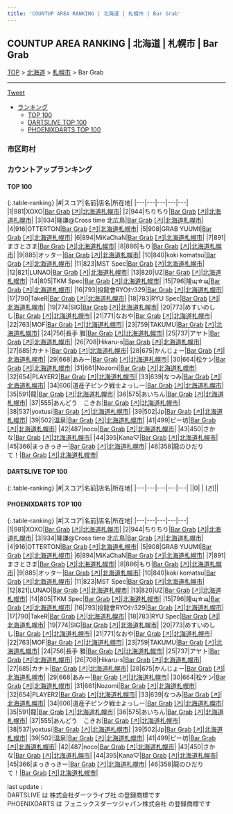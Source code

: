 ```yaml
---
title: 'COUNTUP AREA RANKING | 北海道 | 札幌市 | Bar Grab'
---
```

## COUNTUP AREA RANKING | 北海道 | 札幌市 | Bar Grab

[TOP](/darts/rank/) > [北海道](/darts/rank/北海道/) > [札幌市](/darts/rank/北海道/札幌市/) > Bar Grab

___

<a href="https://twitter.com/share?ref_src=twsrc%5Etfw" data-text="COUNTUP AREA RANKING | 北海道札幌市Bar Grab" class="twitter-share-button" data-hashtags="DARTSLIVE,PHOENIXDARTS,darts,ダーツ" data-show-count="false">Tweet</a>

* [ランキング](#カウントアップランキング)
    * [TOP 100](#top-100)
    * [DARTSLIVE TOP 100](#dartslive-top-100)
    * [PHOENIXDARTS TOP 100](#phoenixdarts-top-100)

### 市区町村

<ul>

</ul>

### カウントアップランキング

#### TOP 100



{:.table-ranking}
|#|スコア|名前|店名|所在地|
|---|---|---|---|---|
|1|981|<span class="rank-name-pd">XOXO</span>|<a href="/darts/rank/shops/66356.html">Bar Grab</a> <a href="https://vs.phoenixdarts.com/jp/shop/shopDetailInfo/s_66356?s_seq=66356">[↗]</a>|<a href="/darts/rank/北海道/札幌市">北海道札幌市</a>|
|2|944|<span class="rank-name-pd">ちりちり</span>|<a href="/darts/rank/shops/66356.html">Bar Grab</a> <a href="https://vs.phoenixdarts.com/jp/shop/shopDetailInfo/s_66356?s_seq=66356">[↗]</a>|<a href="/darts/rank/北海道/札幌市">北海道札幌市</a>|
|3|934|<span class="rank-name-pd">隆謙@Cross time 北広島</span>|<a href="/darts/rank/shops/66356.html">Bar Grab</a> <a href="https://vs.phoenixdarts.com/jp/shop/shopDetailInfo/s_66356?s_seq=66356">[↗]</a>|<a href="/darts/rank/北海道/札幌市">北海道札幌市</a>|
|4|916|<span class="rank-name-pd">OTTERTON</span>|<a href="/darts/rank/shops/66356.html">Bar Grab</a> <a href="https://vs.phoenixdarts.com/jp/shop/shopDetailInfo/s_66356?s_seq=66356">[↗]</a>|<a href="/darts/rank/北海道/札幌市">北海道札幌市</a>|
|5|908|<span class="rank-name-pd">GRAB YUUMI</span>|<a href="/darts/rank/shops/66356.html">Bar Grab</a> <a href="https://vs.phoenixdarts.com/jp/shop/shopDetailInfo/s_66356?s_seq=66356">[↗]</a>|<a href="/darts/rank/北海道/札幌市">北海道札幌市</a>|
|6|894|<span class="rank-name-pd">MiKaChaN</span>|<a href="/darts/rank/shops/66356.html">Bar Grab</a> <a href="https://vs.phoenixdarts.com/jp/shop/shopDetailInfo/s_66356?s_seq=66356">[↗]</a>|<a href="/darts/rank/北海道/札幌市">北海道札幌市</a>|
|7|891|<span class="rank-name-pd">まさとさま</span>|<a href="/darts/rank/shops/66356.html">Bar Grab</a> <a href="https://vs.phoenixdarts.com/jp/shop/shopDetailInfo/s_66356?s_seq=66356">[↗]</a>|<a href="/darts/rank/北海道/札幌市">北海道札幌市</a>|
|8|886|<span class="rank-name-pd">もり</span>|<a href="/darts/rank/shops/66356.html">Bar Grab</a> <a href="https://vs.phoenixdarts.com/jp/shop/shopDetailInfo/s_66356?s_seq=66356">[↗]</a>|<a href="/darts/rank/北海道/札幌市">北海道札幌市</a>|
|9|885|<span class="rank-name-pd">オッター</span>|<a href="/darts/rank/shops/66356.html">Bar Grab</a> <a href="https://vs.phoenixdarts.com/jp/shop/shopDetailInfo/s_66356?s_seq=66356">[↗]</a>|<a href="/darts/rank/北海道/札幌市">北海道札幌市</a>|
|10|840|<span class="rank-name-pd">koki komatsu</span>|<a href="/darts/rank/shops/66356.html">Bar Grab</a> <a href="https://vs.phoenixdarts.com/jp/shop/shopDetailInfo/s_66356?s_seq=66356">[↗]</a>|<a href="/darts/rank/北海道/札幌市">北海道札幌市</a>|
|11|823|<span class="rank-name-pd">MST Spec</span>|<a href="/darts/rank/shops/66356.html">Bar Grab</a> <a href="https://vs.phoenixdarts.com/jp/shop/shopDetailInfo/s_66356?s_seq=66356">[↗]</a>|<a href="/darts/rank/北海道/札幌市">北海道札幌市</a>|
|12|821|<span class="rank-name-pd">LUNAO</span>|<a href="/darts/rank/shops/66356.html">Bar Grab</a> <a href="https://vs.phoenixdarts.com/jp/shop/shopDetailInfo/s_66356?s_seq=66356">[↗]</a>|<a href="/darts/rank/北海道/札幌市">北海道札幌市</a>|
|13|820|<span class="rank-name-pd">UZ</span>|<a href="/darts/rank/shops/66356.html">Bar Grab</a> <a href="https://vs.phoenixdarts.com/jp/shop/shopDetailInfo/s_66356?s_seq=66356">[↗]</a>|<a href="/darts/rank/北海道/札幌市">北海道札幌市</a>|
|14|805|<span class="rank-name-pd">TKM Spec</span>|<a href="/darts/rank/shops/66356.html">Bar Grab</a> <a href="https://vs.phoenixdarts.com/jp/shop/shopDetailInfo/s_66356?s_seq=66356">[↗]</a>|<a href="/darts/rank/北海道/札幌市">北海道札幌市</a>|
|15|796|<span class="rank-name-pd">隆щ☆щ</span>|<a href="/darts/rank/shops/66356.html">Bar Grab</a> <a href="https://vs.phoenixdarts.com/jp/shop/shopDetailInfo/s_66356?s_seq=66356">[↗]</a>|<a href="/darts/rank/北海道/札幌市">北海道札幌市</a>|
|16|793|<span class="rank-name-pd">投龍會RYOﾀｿ329</span>|<a href="/darts/rank/shops/66356.html">Bar Grab</a> <a href="https://vs.phoenixdarts.com/jp/shop/shopDetailInfo/s_66356?s_seq=66356">[↗]</a>|<a href="/darts/rank/北海道/札幌市">北海道札幌市</a>|
|17|790|<span class="rank-name-pd">TakeR</span>|<a href="/darts/rank/shops/66356.html">Bar Grab</a> <a href="https://vs.phoenixdarts.com/jp/shop/shopDetailInfo/s_66356?s_seq=66356">[↗]</a>|<a href="/darts/rank/北海道/札幌市">北海道札幌市</a>|
|18|783|<span class="rank-name-pd">RYU Spec</span>|<a href="/darts/rank/shops/66356.html">Bar Grab</a> <a href="https://vs.phoenixdarts.com/jp/shop/shopDetailInfo/s_66356?s_seq=66356">[↗]</a>|<a href="/darts/rank/北海道/札幌市">北海道札幌市</a>|
|19|774|<span class="rank-name-pd">SIG</span>|<a href="/darts/rank/shops/66356.html">Bar Grab</a> <a href="https://vs.phoenixdarts.com/jp/shop/shopDetailInfo/s_66356?s_seq=66356">[↗]</a>|<a href="/darts/rank/北海道/札幌市">北海道札幌市</a>|
|20|773|<span class="rank-name-pd">めすいのしし</span>|<a href="/darts/rank/shops/66356.html">Bar Grab</a> <a href="https://vs.phoenixdarts.com/jp/shop/shopDetailInfo/s_66356?s_seq=66356">[↗]</a>|<a href="/darts/rank/北海道/札幌市">北海道札幌市</a>|
|21|771|<span class="rank-name-pd">なおや</span>|<a href="/darts/rank/shops/66356.html">Bar Grab</a> <a href="https://vs.phoenixdarts.com/jp/shop/shopDetailInfo/s_66356?s_seq=66356">[↗]</a>|<a href="/darts/rank/北海道/札幌市">北海道札幌市</a>|
|22|763|<span class="rank-name-pd">MOF</span>|<a href="/darts/rank/shops/66356.html">Bar Grab</a> <a href="https://vs.phoenixdarts.com/jp/shop/shopDetailInfo/s_66356?s_seq=66356">[↗]</a>|<a href="/darts/rank/北海道/札幌市">北海道札幌市</a>|
|23|759|<span class="rank-name-pd">TAKUMU</span>|<a href="/darts/rank/shops/66356.html">Bar Grab</a> <a href="https://vs.phoenixdarts.com/jp/shop/shopDetailInfo/s_66356?s_seq=66356">[↗]</a>|<a href="/darts/rank/北海道/札幌市">北海道札幌市</a>|
|24|756|<span class="rank-name-pd"><span class="pro-icon-pd"></span>長手 雅</span>|<a href="/darts/rank/shops/66356.html">Bar Grab</a> <a href="https://vs.phoenixdarts.com/jp/shop/shopDetailInfo/s_66356?s_seq=66356">[↗]</a>|<a href="/darts/rank/北海道/札幌市">北海道札幌市</a>|
|25|737|<span class="rank-name-pd">アヤト</span>|<a href="/darts/rank/shops/66356.html">Bar Grab</a> <a href="https://vs.phoenixdarts.com/jp/shop/shopDetailInfo/s_66356?s_seq=66356">[↗]</a>|<a href="/darts/rank/北海道/札幌市">北海道札幌市</a>|
|26|708|<span class="rank-name-pd">Hikaru-s</span>|<a href="/darts/rank/shops/66356.html">Bar Grab</a> <a href="https://vs.phoenixdarts.com/jp/shop/shopDetailInfo/s_66356?s_seq=66356">[↗]</a>|<a href="/darts/rank/北海道/札幌市">北海道札幌市</a>|
|27|685|<span class="rank-name-pd">カナト</span>|<a href="/darts/rank/shops/66356.html">Bar Grab</a> <a href="https://vs.phoenixdarts.com/jp/shop/shopDetailInfo/s_66356?s_seq=66356">[↗]</a>|<a href="/darts/rank/北海道/札幌市">北海道札幌市</a>|
|28|675|<span class="rank-name-pd">かんじょー</span>|<a href="/darts/rank/shops/66356.html">Bar Grab</a> <a href="https://vs.phoenixdarts.com/jp/shop/shopDetailInfo/s_66356?s_seq=66356">[↗]</a>|<a href="/darts/rank/北海道/札幌市">北海道札幌市</a>|
|29|668|<span class="rank-name-pd">あみー</span>|<a href="/darts/rank/shops/66356.html">Bar Grab</a> <a href="https://vs.phoenixdarts.com/jp/shop/shopDetailInfo/s_66356?s_seq=66356">[↗]</a>|<a href="/darts/rank/北海道/札幌市">北海道札幌市</a>|
|30|664|<span class="rank-name-pd">松ケン</span>|<a href="/darts/rank/shops/66356.html">Bar Grab</a> <a href="https://vs.phoenixdarts.com/jp/shop/shopDetailInfo/s_66356?s_seq=66356">[↗]</a>|<a href="/darts/rank/北海道/札幌市">北海道札幌市</a>|
|31|661|<span class="rank-name-pd">Nozomi</span>|<a href="/darts/rank/shops/66356.html">Bar Grab</a> <a href="https://vs.phoenixdarts.com/jp/shop/shopDetailInfo/s_66356?s_seq=66356">[↗]</a>|<a href="/darts/rank/北海道/札幌市">北海道札幌市</a>|
|32|654|<span class="rank-name-pd">PLAYER2</span>|<a href="/darts/rank/shops/66356.html">Bar Grab</a> <a href="https://vs.phoenixdarts.com/jp/shop/shopDetailInfo/s_66356?s_seq=66356">[↗]</a>|<a href="/darts/rank/北海道/札幌市">北海道札幌市</a>|
|33|639|<span class="rank-name-pd">なつみ</span>|<a href="/darts/rank/shops/66356.html">Bar Grab</a> <a href="https://vs.phoenixdarts.com/jp/shop/shopDetailInfo/s_66356?s_seq=66356">[↗]</a>|<a href="/darts/rank/北海道/札幌市">北海道札幌市</a>|
|34|606|<span class="rank-name-pd">道産子ピンク戦士よっしー</span>|<a href="/darts/rank/shops/66356.html">Bar Grab</a> <a href="https://vs.phoenixdarts.com/jp/shop/shopDetailInfo/s_66356?s_seq=66356">[↗]</a>|<a href="/darts/rank/北海道/札幌市">北海道札幌市</a>|
|35|591|<span class="rank-name-pd">龍</span>|<a href="/darts/rank/shops/66356.html">Bar Grab</a> <a href="https://vs.phoenixdarts.com/jp/shop/shopDetailInfo/s_66356?s_seq=66356">[↗]</a>|<a href="/darts/rank/北海道/札幌市">北海道札幌市</a>|
|36|575|<span class="rank-name-pd">あいちん</span>|<a href="/darts/rank/shops/66356.html">Bar Grab</a> <a href="https://vs.phoenixdarts.com/jp/shop/shopDetailInfo/s_66356?s_seq=66356">[↗]</a>|<a href="/darts/rank/北海道/札幌市">北海道札幌市</a>|
|37|555|<span class="rank-name-pd">あんどう　こきお</span>|<a href="/darts/rank/shops/66356.html">Bar Grab</a> <a href="https://vs.phoenixdarts.com/jp/shop/shopDetailInfo/s_66356?s_seq=66356">[↗]</a>|<a href="/darts/rank/北海道/札幌市">北海道札幌市</a>|
|38|537|<span class="rank-name-pd">yoxtusi</span>|<a href="/darts/rank/shops/66356.html">Bar Grab</a> <a href="https://vs.phoenixdarts.com/jp/shop/shopDetailInfo/s_66356?s_seq=66356">[↗]</a>|<a href="/darts/rank/北海道/札幌市">北海道札幌市</a>|
|39|502|<span class="rank-name-pd">Jp</span>|<a href="/darts/rank/shops/66356.html">Bar Grab</a> <a href="https://vs.phoenixdarts.com/jp/shop/shopDetailInfo/s_66356?s_seq=66356">[↗]</a>|<a href="/darts/rank/北海道/札幌市">北海道札幌市</a>|
|39|502|<span class="rank-name-pd">温泉</span>|<a href="/darts/rank/shops/66356.html">Bar Grab</a> <a href="https://vs.phoenixdarts.com/jp/shop/shopDetailInfo/s_66356?s_seq=66356">[↗]</a>|<a href="/darts/rank/北海道/札幌市">北海道札幌市</a>|
|41|499|<span class="rank-name-pd">ピー坊</span>|<a href="/darts/rank/shops/66356.html">Bar Grab</a> <a href="https://vs.phoenixdarts.com/jp/shop/shopDetailInfo/s_66356?s_seq=66356">[↗]</a>|<a href="/darts/rank/北海道/札幌市">北海道札幌市</a>|
|42|487|<span class="rank-name-pd">noco</span>|<a href="/darts/rank/shops/66356.html">Bar Grab</a> <a href="https://vs.phoenixdarts.com/jp/shop/shopDetailInfo/s_66356?s_seq=66356">[↗]</a>|<a href="/darts/rank/北海道/札幌市">北海道札幌市</a>|
|43|450|<span class="rank-name-pd">さかな</span>|<a href="/darts/rank/shops/66356.html">Bar Grab</a> <a href="https://vs.phoenixdarts.com/jp/shop/shopDetailInfo/s_66356?s_seq=66356">[↗]</a>|<a href="/darts/rank/北海道/札幌市">北海道札幌市</a>|
|44|395|<span class="rank-name-pd">Kana♡</span>|<a href="/darts/rank/shops/66356.html">Bar Grab</a> <a href="https://vs.phoenixdarts.com/jp/shop/shopDetailInfo/s_66356?s_seq=66356">[↗]</a>|<a href="/darts/rank/北海道/札幌市">北海道札幌市</a>|
|45|366|<span class="rank-name-pd">まっきっきー</span>|<a href="/darts/rank/shops/66356.html">Bar Grab</a> <a href="https://vs.phoenixdarts.com/jp/shop/shopDetailInfo/s_66356?s_seq=66356">[↗]</a>|<a href="/darts/rank/北海道/札幌市">北海道札幌市</a>|
|46|358|<span class="rank-name-pd">龍のひだりて！</span>|<a href="/darts/rank/shops/66356.html">Bar Grab</a> <a href="https://vs.phoenixdarts.com/jp/shop/shopDetailInfo/s_66356?s_seq=66356">[↗]</a>|<a href="/darts/rank/北海道/札幌市">北海道札幌市</a>|


#### DARTSLIVE TOP 100



{:.table-ranking}
|#|スコア|名前|店名|所在地|
|---|---|---|---|---|
||0|<span class="rank-name-dl"> </span>|<a href="/darts/rank/shops/.html"></a> <a href="">[↗]</a>|<a href="/darts/rank//"></a>|


#### PHOENIXDARTS TOP 100



{:.table-ranking}
|#|スコア|名前|店名|所在地|
|---|---|---|---|---|
|1|981|<span class="rank-name-pd">XOXO</span>|<a href="/darts/rank/shops/66356.html">Bar Grab</a> <a href="https://vs.phoenixdarts.com/jp/shop/shopDetailInfo/s_66356?s_seq=66356">[↗]</a>|<a href="/darts/rank/北海道/札幌市">北海道札幌市</a>|
|2|944|<span class="rank-name-pd">ちりちり</span>|<a href="/darts/rank/shops/66356.html">Bar Grab</a> <a href="https://vs.phoenixdarts.com/jp/shop/shopDetailInfo/s_66356?s_seq=66356">[↗]</a>|<a href="/darts/rank/北海道/札幌市">北海道札幌市</a>|
|3|934|<span class="rank-name-pd">隆謙@Cross time 北広島</span>|<a href="/darts/rank/shops/66356.html">Bar Grab</a> <a href="https://vs.phoenixdarts.com/jp/shop/shopDetailInfo/s_66356?s_seq=66356">[↗]</a>|<a href="/darts/rank/北海道/札幌市">北海道札幌市</a>|
|4|916|<span class="rank-name-pd">OTTERTON</span>|<a href="/darts/rank/shops/66356.html">Bar Grab</a> <a href="https://vs.phoenixdarts.com/jp/shop/shopDetailInfo/s_66356?s_seq=66356">[↗]</a>|<a href="/darts/rank/北海道/札幌市">北海道札幌市</a>|
|5|908|<span class="rank-name-pd">GRAB YUUMI</span>|<a href="/darts/rank/shops/66356.html">Bar Grab</a> <a href="https://vs.phoenixdarts.com/jp/shop/shopDetailInfo/s_66356?s_seq=66356">[↗]</a>|<a href="/darts/rank/北海道/札幌市">北海道札幌市</a>|
|6|894|<span class="rank-name-pd">MiKaChaN</span>|<a href="/darts/rank/shops/66356.html">Bar Grab</a> <a href="https://vs.phoenixdarts.com/jp/shop/shopDetailInfo/s_66356?s_seq=66356">[↗]</a>|<a href="/darts/rank/北海道/札幌市">北海道札幌市</a>|
|7|891|<span class="rank-name-pd">まさとさま</span>|<a href="/darts/rank/shops/66356.html">Bar Grab</a> <a href="https://vs.phoenixdarts.com/jp/shop/shopDetailInfo/s_66356?s_seq=66356">[↗]</a>|<a href="/darts/rank/北海道/札幌市">北海道札幌市</a>|
|8|886|<span class="rank-name-pd">もり</span>|<a href="/darts/rank/shops/66356.html">Bar Grab</a> <a href="https://vs.phoenixdarts.com/jp/shop/shopDetailInfo/s_66356?s_seq=66356">[↗]</a>|<a href="/darts/rank/北海道/札幌市">北海道札幌市</a>|
|9|885|<span class="rank-name-pd">オッター</span>|<a href="/darts/rank/shops/66356.html">Bar Grab</a> <a href="https://vs.phoenixdarts.com/jp/shop/shopDetailInfo/s_66356?s_seq=66356">[↗]</a>|<a href="/darts/rank/北海道/札幌市">北海道札幌市</a>|
|10|840|<span class="rank-name-pd">koki komatsu</span>|<a href="/darts/rank/shops/66356.html">Bar Grab</a> <a href="https://vs.phoenixdarts.com/jp/shop/shopDetailInfo/s_66356?s_seq=66356">[↗]</a>|<a href="/darts/rank/北海道/札幌市">北海道札幌市</a>|
|11|823|<span class="rank-name-pd">MST Spec</span>|<a href="/darts/rank/shops/66356.html">Bar Grab</a> <a href="https://vs.phoenixdarts.com/jp/shop/shopDetailInfo/s_66356?s_seq=66356">[↗]</a>|<a href="/darts/rank/北海道/札幌市">北海道札幌市</a>|
|12|821|<span class="rank-name-pd">LUNAO</span>|<a href="/darts/rank/shops/66356.html">Bar Grab</a> <a href="https://vs.phoenixdarts.com/jp/shop/shopDetailInfo/s_66356?s_seq=66356">[↗]</a>|<a href="/darts/rank/北海道/札幌市">北海道札幌市</a>|
|13|820|<span class="rank-name-pd">UZ</span>|<a href="/darts/rank/shops/66356.html">Bar Grab</a> <a href="https://vs.phoenixdarts.com/jp/shop/shopDetailInfo/s_66356?s_seq=66356">[↗]</a>|<a href="/darts/rank/北海道/札幌市">北海道札幌市</a>|
|14|805|<span class="rank-name-pd">TKM Spec</span>|<a href="/darts/rank/shops/66356.html">Bar Grab</a> <a href="https://vs.phoenixdarts.com/jp/shop/shopDetailInfo/s_66356?s_seq=66356">[↗]</a>|<a href="/darts/rank/北海道/札幌市">北海道札幌市</a>|
|15|796|<span class="rank-name-pd">隆щ☆щ</span>|<a href="/darts/rank/shops/66356.html">Bar Grab</a> <a href="https://vs.phoenixdarts.com/jp/shop/shopDetailInfo/s_66356?s_seq=66356">[↗]</a>|<a href="/darts/rank/北海道/札幌市">北海道札幌市</a>|
|16|793|<span class="rank-name-pd">投龍會RYOﾀｿ329</span>|<a href="/darts/rank/shops/66356.html">Bar Grab</a> <a href="https://vs.phoenixdarts.com/jp/shop/shopDetailInfo/s_66356?s_seq=66356">[↗]</a>|<a href="/darts/rank/北海道/札幌市">北海道札幌市</a>|
|17|790|<span class="rank-name-pd">TakeR</span>|<a href="/darts/rank/shops/66356.html">Bar Grab</a> <a href="https://vs.phoenixdarts.com/jp/shop/shopDetailInfo/s_66356?s_seq=66356">[↗]</a>|<a href="/darts/rank/北海道/札幌市">北海道札幌市</a>|
|18|783|<span class="rank-name-pd">RYU Spec</span>|<a href="/darts/rank/shops/66356.html">Bar Grab</a> <a href="https://vs.phoenixdarts.com/jp/shop/shopDetailInfo/s_66356?s_seq=66356">[↗]</a>|<a href="/darts/rank/北海道/札幌市">北海道札幌市</a>|
|19|774|<span class="rank-name-pd">SIG</span>|<a href="/darts/rank/shops/66356.html">Bar Grab</a> <a href="https://vs.phoenixdarts.com/jp/shop/shopDetailInfo/s_66356?s_seq=66356">[↗]</a>|<a href="/darts/rank/北海道/札幌市">北海道札幌市</a>|
|20|773|<span class="rank-name-pd">めすいのしし</span>|<a href="/darts/rank/shops/66356.html">Bar Grab</a> <a href="https://vs.phoenixdarts.com/jp/shop/shopDetailInfo/s_66356?s_seq=66356">[↗]</a>|<a href="/darts/rank/北海道/札幌市">北海道札幌市</a>|
|21|771|<span class="rank-name-pd">なおや</span>|<a href="/darts/rank/shops/66356.html">Bar Grab</a> <a href="https://vs.phoenixdarts.com/jp/shop/shopDetailInfo/s_66356?s_seq=66356">[↗]</a>|<a href="/darts/rank/北海道/札幌市">北海道札幌市</a>|
|22|763|<span class="rank-name-pd">MOF</span>|<a href="/darts/rank/shops/66356.html">Bar Grab</a> <a href="https://vs.phoenixdarts.com/jp/shop/shopDetailInfo/s_66356?s_seq=66356">[↗]</a>|<a href="/darts/rank/北海道/札幌市">北海道札幌市</a>|
|23|759|<span class="rank-name-pd">TAKUMU</span>|<a href="/darts/rank/shops/66356.html">Bar Grab</a> <a href="https://vs.phoenixdarts.com/jp/shop/shopDetailInfo/s_66356?s_seq=66356">[↗]</a>|<a href="/darts/rank/北海道/札幌市">北海道札幌市</a>|
|24|756|<span class="rank-name-pd"><span class="pro-icon-pd"></span>長手 雅</span>|<a href="/darts/rank/shops/66356.html">Bar Grab</a> <a href="https://vs.phoenixdarts.com/jp/shop/shopDetailInfo/s_66356?s_seq=66356">[↗]</a>|<a href="/darts/rank/北海道/札幌市">北海道札幌市</a>|
|25|737|<span class="rank-name-pd">アヤト</span>|<a href="/darts/rank/shops/66356.html">Bar Grab</a> <a href="https://vs.phoenixdarts.com/jp/shop/shopDetailInfo/s_66356?s_seq=66356">[↗]</a>|<a href="/darts/rank/北海道/札幌市">北海道札幌市</a>|
|26|708|<span class="rank-name-pd">Hikaru-s</span>|<a href="/darts/rank/shops/66356.html">Bar Grab</a> <a href="https://vs.phoenixdarts.com/jp/shop/shopDetailInfo/s_66356?s_seq=66356">[↗]</a>|<a href="/darts/rank/北海道/札幌市">北海道札幌市</a>|
|27|685|<span class="rank-name-pd">カナト</span>|<a href="/darts/rank/shops/66356.html">Bar Grab</a> <a href="https://vs.phoenixdarts.com/jp/shop/shopDetailInfo/s_66356?s_seq=66356">[↗]</a>|<a href="/darts/rank/北海道/札幌市">北海道札幌市</a>|
|28|675|<span class="rank-name-pd">かんじょー</span>|<a href="/darts/rank/shops/66356.html">Bar Grab</a> <a href="https://vs.phoenixdarts.com/jp/shop/shopDetailInfo/s_66356?s_seq=66356">[↗]</a>|<a href="/darts/rank/北海道/札幌市">北海道札幌市</a>|
|29|668|<span class="rank-name-pd">あみー</span>|<a href="/darts/rank/shops/66356.html">Bar Grab</a> <a href="https://vs.phoenixdarts.com/jp/shop/shopDetailInfo/s_66356?s_seq=66356">[↗]</a>|<a href="/darts/rank/北海道/札幌市">北海道札幌市</a>|
|30|664|<span class="rank-name-pd">松ケン</span>|<a href="/darts/rank/shops/66356.html">Bar Grab</a> <a href="https://vs.phoenixdarts.com/jp/shop/shopDetailInfo/s_66356?s_seq=66356">[↗]</a>|<a href="/darts/rank/北海道/札幌市">北海道札幌市</a>|
|31|661|<span class="rank-name-pd">Nozomi</span>|<a href="/darts/rank/shops/66356.html">Bar Grab</a> <a href="https://vs.phoenixdarts.com/jp/shop/shopDetailInfo/s_66356?s_seq=66356">[↗]</a>|<a href="/darts/rank/北海道/札幌市">北海道札幌市</a>|
|32|654|<span class="rank-name-pd">PLAYER2</span>|<a href="/darts/rank/shops/66356.html">Bar Grab</a> <a href="https://vs.phoenixdarts.com/jp/shop/shopDetailInfo/s_66356?s_seq=66356">[↗]</a>|<a href="/darts/rank/北海道/札幌市">北海道札幌市</a>|
|33|639|<span class="rank-name-pd">なつみ</span>|<a href="/darts/rank/shops/66356.html">Bar Grab</a> <a href="https://vs.phoenixdarts.com/jp/shop/shopDetailInfo/s_66356?s_seq=66356">[↗]</a>|<a href="/darts/rank/北海道/札幌市">北海道札幌市</a>|
|34|606|<span class="rank-name-pd">道産子ピンク戦士よっしー</span>|<a href="/darts/rank/shops/66356.html">Bar Grab</a> <a href="https://vs.phoenixdarts.com/jp/shop/shopDetailInfo/s_66356?s_seq=66356">[↗]</a>|<a href="/darts/rank/北海道/札幌市">北海道札幌市</a>|
|35|591|<span class="rank-name-pd">龍</span>|<a href="/darts/rank/shops/66356.html">Bar Grab</a> <a href="https://vs.phoenixdarts.com/jp/shop/shopDetailInfo/s_66356?s_seq=66356">[↗]</a>|<a href="/darts/rank/北海道/札幌市">北海道札幌市</a>|
|36|575|<span class="rank-name-pd">あいちん</span>|<a href="/darts/rank/shops/66356.html">Bar Grab</a> <a href="https://vs.phoenixdarts.com/jp/shop/shopDetailInfo/s_66356?s_seq=66356">[↗]</a>|<a href="/darts/rank/北海道/札幌市">北海道札幌市</a>|
|37|555|<span class="rank-name-pd">あんどう　こきお</span>|<a href="/darts/rank/shops/66356.html">Bar Grab</a> <a href="https://vs.phoenixdarts.com/jp/shop/shopDetailInfo/s_66356?s_seq=66356">[↗]</a>|<a href="/darts/rank/北海道/札幌市">北海道札幌市</a>|
|38|537|<span class="rank-name-pd">yoxtusi</span>|<a href="/darts/rank/shops/66356.html">Bar Grab</a> <a href="https://vs.phoenixdarts.com/jp/shop/shopDetailInfo/s_66356?s_seq=66356">[↗]</a>|<a href="/darts/rank/北海道/札幌市">北海道札幌市</a>|
|39|502|<span class="rank-name-pd">Jp</span>|<a href="/darts/rank/shops/66356.html">Bar Grab</a> <a href="https://vs.phoenixdarts.com/jp/shop/shopDetailInfo/s_66356?s_seq=66356">[↗]</a>|<a href="/darts/rank/北海道/札幌市">北海道札幌市</a>|
|39|502|<span class="rank-name-pd">温泉</span>|<a href="/darts/rank/shops/66356.html">Bar Grab</a> <a href="https://vs.phoenixdarts.com/jp/shop/shopDetailInfo/s_66356?s_seq=66356">[↗]</a>|<a href="/darts/rank/北海道/札幌市">北海道札幌市</a>|
|41|499|<span class="rank-name-pd">ピー坊</span>|<a href="/darts/rank/shops/66356.html">Bar Grab</a> <a href="https://vs.phoenixdarts.com/jp/shop/shopDetailInfo/s_66356?s_seq=66356">[↗]</a>|<a href="/darts/rank/北海道/札幌市">北海道札幌市</a>|
|42|487|<span class="rank-name-pd">noco</span>|<a href="/darts/rank/shops/66356.html">Bar Grab</a> <a href="https://vs.phoenixdarts.com/jp/shop/shopDetailInfo/s_66356?s_seq=66356">[↗]</a>|<a href="/darts/rank/北海道/札幌市">北海道札幌市</a>|
|43|450|<span class="rank-name-pd">さかな</span>|<a href="/darts/rank/shops/66356.html">Bar Grab</a> <a href="https://vs.phoenixdarts.com/jp/shop/shopDetailInfo/s_66356?s_seq=66356">[↗]</a>|<a href="/darts/rank/北海道/札幌市">北海道札幌市</a>|
|44|395|<span class="rank-name-pd">Kana♡</span>|<a href="/darts/rank/shops/66356.html">Bar Grab</a> <a href="https://vs.phoenixdarts.com/jp/shop/shopDetailInfo/s_66356?s_seq=66356">[↗]</a>|<a href="/darts/rank/北海道/札幌市">北海道札幌市</a>|
|45|366|<span class="rank-name-pd">まっきっきー</span>|<a href="/darts/rank/shops/66356.html">Bar Grab</a> <a href="https://vs.phoenixdarts.com/jp/shop/shopDetailInfo/s_66356?s_seq=66356">[↗]</a>|<a href="/darts/rank/北海道/札幌市">北海道札幌市</a>|
|46|358|<span class="rank-name-pd">龍のひだりて！</span>|<a href="/darts/rank/shops/66356.html">Bar Grab</a> <a href="https://vs.phoenixdarts.com/jp/shop/shopDetailInfo/s_66356?s_seq=66356">[↗]</a>|<a href="/darts/rank/北海道/札幌市">北海道札幌市</a>|


<div class="footer border-top border-gray-light mt-5 pt-3 text-right text-gray">
    last update : <span style="font-weight: italic" id="foot_last_modified"></span><br />
    DARTSLIVE は 株式会社ダーツライブ社 の登録商標です<br />
    PHOENIXDARTS は フェニックスダーツジャパン株式会社 の登録商標です<br />
</div>

<script src="https://cdnjs.cloudflare.com/ajax/libs/jquery.tablesorter/2.31.3/js/jquery.tablesorter.min.js" integrity="sha512-qzgd5cYSZcosqpzpn7zF2ZId8f/8CHmFKZ8j7mU4OUXTNRd5g+ZHBPsgKEwoqxCtdQvExE5LprwwPAgoicguNg==" crossorigin="anonymous" referrerpolicy="no-referrer"></script>
<link rel="stylesheet" href="https://cdnjs.cloudflare.com/ajax/libs/jquery.tablesorter/2.31.3/css/theme.default.min.css" integrity="sha512-wghhOJkjQX0Lh3NSWvNKeZ0ZpNn+SPVXX1Qyc9OCaogADktxrBiBdKGDoqVUOyhStvMBmJQ8ZdMHiR3wuEq8+w==" crossorigin="anonymous" referrerpolicy="no-referrer" />
<script>
$(function() {
    $(".table-ranking").tablesorter({sortList:[[0, 0]]});
    $("#foot_last_modified").text(formatDate(new Date(document.lastModified), 'yyyy-MM-dd HH:mm:ss'));
});
</script>

<script async src="https://platform.twitter.com/widgets.js" charset="utf-8"></script>